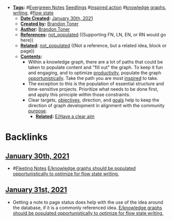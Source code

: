 - **[Tags](<../Tags.md>):** #[Evergreen Notes](<../Evergreen Notes.md>) [Seedlings](<../Seedlings.md>) #[inspired action](<../inspired action.md>) #[knowledge graphs](<../knowledge graphs.md>), [writing](<../writing.md>), #[flow state](<../flow state.md>)
    - **[Date Created](<../Date Created.md>):** [January 30th, 2021](<../January 30th, 2021.md>) 
    - **[Created by](<../Created by.md>):** [Brandon Toner](<../Brandon Toner.md>)
    - **[Author](<../Author.md>):**  [Brandon Toner](<../Brandon Toner.md>)
    - **[References](<../References.md>):** [not_populated](<../not_populated.md>) ((Supporting FN, LN, EN, or RN would go here))
    - **[Related](<../Related.md>):** [not_populated](<../not_populated.md>) ((Not a reference, but a related idea, block or page))
    - **[Contents](<../Contents.md>):** 
        - Within a knowledge graph, there are a lot of paths that could be taken to populate content and "fill out" the graph. To keep it fun and engaging, and to optimize [productivity](<../productivity.md>), populate the graph [opportunistically](<../opportunistically.md>). Take the path you are most [inspired](<../inspired.md>) to take.
        - The exception to this is the population of essential structure and time-sensitive projects. Prioritize what needs to be done first, and apply this principle within those constraints. 
        - Clear targets, [objectives](<../objectives.md>), direction, and [goals](<../goals.md>) help to keep the direction of graph development in alignment with the community [purpose](<../purpose.md>).
            - **[Related](<../Related.md>):** [E/Have a clear aim](<../E/Have a clear aim.md>)

# Backlinks
## [January 30th, 2021](<January 30th, 2021.md>)
- #[Fleeting Notes](<../Fleeting Notes.md>) [E/knowledge graphs should be populated opportunistically to optimize for flow state writing.](<../E/knowledge graphs should be populated opportunistically to optimize for flow state writing..md>)

## [January 31st, 2021](<January 31st, 2021.md>)
- Getting a note to page status does help with the use of the idea around the database, if it is a commonly referenced idea. [E/knowledge graphs should be populated opportunistically to optimize for flow state writing.](<../E/knowledge graphs should be populated opportunistically to optimize for flow state writing..md>)

